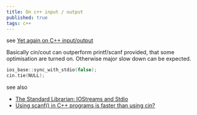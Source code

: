 ```yaml
---
title: On c++ input / output
published: true
tags: c++
---
```


see [Yet again on C++ input/output](http://codeforces.com/blog/entry/5217)

Basically cin/cout can outperform printf/scanf provided, that some optimisation are turned on. Otherwise major slow down can be expected.

```cpp
ios_base::sync_with_stdio(false);
cin.tie(NULL);
```

see also
- [The Standard Librarian: IOStreams and Stdio](http://www.drdobbs.com/the-standard-librarian-iostreams-and-std/184401305)
- [Using scanf() in C++ programs is faster than using cin?](https://stackoverflow.com/questions/1042110/using-scanf-in-c-programs-is-faster-than-using-cin)

